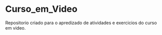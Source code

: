 # Curso_em_Video
Repositorio criado para o apredizado de atividades e exercicios do curso em video. 
